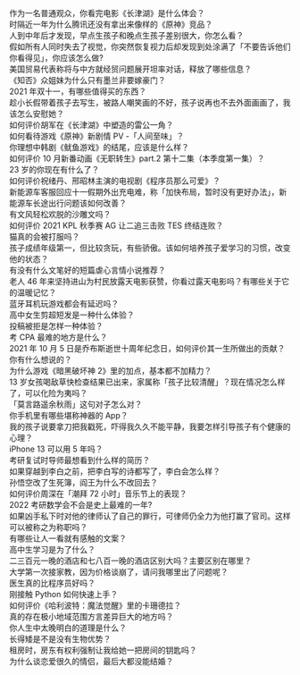 作为一名普通观众，你看完电影《长津湖》是什么体会？  
时隔近一年为什么腾讯还没有拿出来像样的《原神》竞品？  
人到中年后才发现，早点生孩子和晚点生孩子差别很大，你怎么看？  
假如所有人同时失去了视觉，你突然恢复视力后却发现到处涂满了「不要告诉他们你看得见」，你应该怎么做?  
美国贸易代表称将与中方就经贸问题展开坦率对话，释放了哪些信息？  
《知否》众姐妹为什么只有墨兰非要嫁豪门？  
2021 年双十一，有哪些值得买的东西？  
趁小长假带着孩子去写生，被路人嘲笑画的不好，孩子说再也不去外面画画了，我该怎么安慰她？  
如何评价胡军在《长津湖》中塑造的雷公一角？  
如何看待游戏《原神》新剧情 PV -「人间至味」？  
你理想中韩剧《鱿鱼游戏》的结尾，应该是什么样？  
如何评价 10 月新番动画《无职转生》part.2 第十二集（本季度第一集）？  
23 岁的你现在有什么了？  
如何评价祝绪丹、邢昭林主演的电视剧《程序员那么可爱》？  
新能源车客服回应十一假期外出充电难，称「加快布局，暂时没有更好办法」，新能源车长途出行问题该如何改善？  
有文风轻松欢脱的沙雕文吗？  
如何评价 2021 KPL 秋季赛 AG 让二追三击败 TES 终结连败？  
猫真的会被打服吗？  
孩子成绩年级第一，但比较贪玩，有些骄傲。该如何培养孩子爱学习的习惯，改变他的状态？  
有没有什么文笔好的短篇虐心言情小说推荐？  
老人 46 年来坚持进山为村民放露天电影获赞，你看过露天电影吗？有哪些关于它的温暖记忆？  
蓝牙耳机玩游戏都会有延迟吗？  
高中女生剪超短发是一种什么体验？  
投稿被拒是怎样一种体验？  
考 CPA 最难的地方是什么？  
2021 年 10 月 5 日是乔布斯逝世十周年纪念日，如何评价其一生所做出的贡献？你有什么想说的？  
为什么游戏《暗黑破坏神 2》里的加点，基本都不加精力？  
13 岁女孩喝敌草快检查结果已出来，家属称「孩子比较清醒」？现在情况怎么样了，可以化险为夷吗？  
「莫言路遥余秋雨」这句对子怎么对？  
你手机里有哪些堪称神器的 App？  
我的孩子说要拿刀把我戳死，吓得我久久不能平静，我要怎样引导孩子有个健康的心理？  
iPhone 13 可以用 5 年吗？  
考研复试时导师最想看到什么样的简历？  
如果穿越到李白之前，把李白写的诗都写了，李白会怎么样？  
孙悟空改了生死簿，阎王为什么不改回去？  
如何评价周深在「潮拜 72 小时」音乐节上的表现？  
2022 考研数学会不会是史上最难的一年?  
如果凶手私下时对他的律师认了自己的罪行，可律师仍全力为他打赢了官司。这样可以被称之为称职吗？  
有哪些让人一看就有感触的文案？  
高中生学习是为了什么？  
二三百元一晚的酒店和七八百一晚的酒店区别大吗？主要区别在哪里？  
大学第一次接家教，因为价格谈崩了，请问我哪里出了问题呢？  
医生真的比程序员好吗？  
刚接触 Python 如何快速上手？  
如何评价《哈利波特：魔法觉醒》里的卡珊德拉？  
真的存在极小地域范围方言差异巨大的地方吗？  
你人生中太晚明白的道理是什么？  
长得矮是不是没有生物优势？  
租房时，房东有权利强制让我给她一把房间的钥匙吗？  
为什么谈恋爱很久的情侣，最后大都没能结婚？  
